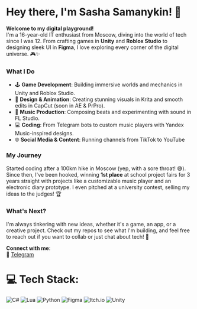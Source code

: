 # Hey there, I'm Sasha Samanykin! 🚀

**Welcome to my digital playground!**  
I'm a 16-year-old IT enthusiast from Moscow, diving into the world of tech since I was 12. From crafting games in **Unity** and **Roblox Studio** to designing sleek UI in **Figma**, I love exploring every corner of the digital universe. 🎮✨

### What I Do
- 🕹️ **Game Development**: Building immersive worlds and mechanics in Unity and Roblox Studio.  
- 🎨 **Design & Animation**: Creating stunning visuals in Krita and smooth edits in CapCut (soon in AE & PrPro).  
- 🎵 **Music Production**: Composing beats and experimenting with sound in FL Studio.  
- 💻 **Coding**: From Telegram bots to custom music players with Yandex Music-inspired designs.  
- 🌐 **Social Media & Content**: Running channels from TikTok to YouTube

### My Journey
Started coding after a 100km hike in Moscow (yep, with a sore throat! 😅). Since then, I've been hooked, winning **1st place** at school project fairs for 3 years straight with projects like a customizable music player and an electronic diary prototype. I even pitched at a university contest, selling my ideas to the judges! 🏆  

### What's Next?
I'm always tinkering with new ideas, whether it's a game, an app, or a creative project. Check out my repos to see what I'm building, and feel free to reach out if you want to collab or just chat about tech! 🚧  

**Connect with me**:  
📩 [Telegram](https://t.me/AlexsandrDeveloper) 

# 💻 Tech Stack:
![C#](https://img.shields.io/badge/c%23-%23239120.svg?style=for-the-badge&logo=csharp&logoColor=white) ![Lua](https://img.shields.io/badge/lua-%232C2D72.svg?style=for-the-badge&logo=lua&logoColor=white) ![Python](https://img.shields.io/badge/python-3670A0?style=for-the-badge&logo=python&logoColor=ffdd54) ![Figma](https://img.shields.io/badge/figma-%23F24E1E.svg?style=for-the-badge&logo=figma&logoColor=white) ![Itch.io](https://img.shields.io/badge/Itch-%23FF0B34.svg?style=for-the-badge&logo=Itch.io&logoColor=white) ![Unity](https://img.shields.io/badge/unity-%23000000.svg?style=for-the-badge&logo=unity&logoColor=white)

